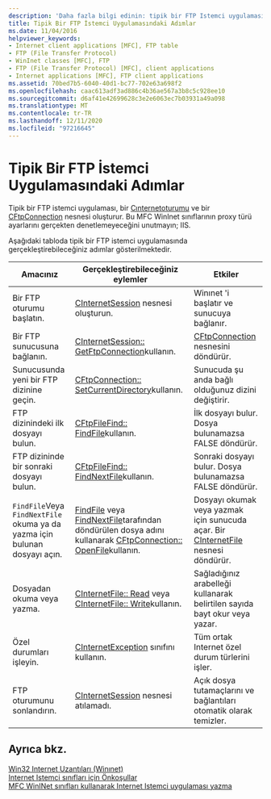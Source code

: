 ```yaml
---
description: 'Daha fazla bilgi edinin: tipik bir FTP Istemci uygulamasındaki adımlar'
title: Tipik Bir FTP İstemci Uygulamasındaki Adımlar
ms.date: 11/04/2016
helpviewer_keywords:
- Internet client applications [MFC], FTP table
- FTP (File Transfer Protocol)
- WinInet classes [MFC], FTP
- FTP (File Transfer Protocol) [MFC], client applications
- Internet applications [MFC], FTP client applications
ms.assetid: 70bed7b5-6040-40d1-bc77-702e63a698f2
ms.openlocfilehash: caac613adf3ad886c4b36ae567a3b8c5c928ee10
ms.sourcegitcommit: d6af41e42699628c3e2e6063ec7b03931a49a098
ms.translationtype: MT
ms.contentlocale: tr-TR
ms.lasthandoff: 12/11/2020
ms.locfileid: "97216645"
---
```

# <a name="steps-in-a-typical-ftp-client-application"></a>Tipik Bir FTP İstemci Uygulamasındaki Adımlar

Tipik bir FTP istemci uygulaması, bir [Cınternetoturumu](../mfc/reference/cinternetsession-class.md) ve bir [CFtpConnection](../mfc/reference/cftpconnection-class.md) nesnesi oluşturur. Bu MFC WinInet sınıflarının proxy türü ayarlarını gerçekten denetlemeyeceğini unutmayın; IIS.

Aşağıdaki tabloda tipik bir FTP istemci uygulamasında gerçekleştirebileceğiniz adımlar gösterilmektedir.

|Amacınız|Gerçekleştirebileceğiniz eylemler|Etkiler|
|---------------|----------------------|-------------|
|Bir FTP oturumu başlatın.|[CInternetSession](../mfc/reference/cinternetsession-class.md) nesnesi oluşturun.|Winınet 'i başlatır ve sunucuya bağlanır.|
|Bir FTP sunucusuna bağlanın.|[CInternetSession:: GetFtpConnection](../mfc/reference/cinternetsession-class.md#getftpconnection)kullanın.|[CFtpConnection](../mfc/reference/cftpconnection-class.md) nesnesini döndürür.|
|Sunucusunda yeni bir FTP dizinine geçin.|[CFtpConnection:: SetCurrentDirectory](../mfc/reference/cftpconnection-class.md#setcurrentdirectory)kullanın.|Sunucuda şu anda bağlı olduğunuz dizini değiştirir.|
|FTP dizinindeki ilk dosyayı bulun.|[CFtpFileFind:: FindFile](../mfc/reference/cftpfilefind-class.md#findfile)kullanın.|İlk dosyayı bulur. Dosya bulunamazsa FALSE döndürür.|
|FTP dizininde bir sonraki dosyayı bulun.|[CFtpFileFind:: FindNextFile](../mfc/reference/cftpfilefind-class.md#findnextfile)kullanın.|Sonraki dosyayı bulur. Dosya bulunamazsa FALSE döndürür.|
|`FindFile`Veya `FindNextFile` okuma ya da yazma için bulunan dosyayı açın.|[FindFile](../mfc/reference/cftpfilefind-class.md#findfile) veya [FindNextFile](../mfc/reference/cftpfilefind-class.md#findnextfile)tarafından döndürülen dosya adını kullanarak [CFtpConnection:: OpenFile](../mfc/reference/cftpconnection-class.md#openfile)kullanın.|Dosyayı okumak veya yazmak için sunucuda açar. Bir [CInternetFile](../mfc/reference/cinternetfile-class.md) nesnesi döndürür.|
|Dosyadan okuma veya yazma.|[CInternetFile:: Read](../mfc/reference/cinternetfile-class.md#read) veya [CInternetFile:: Write](../mfc/reference/cinternetfile-class.md#write)kullanın.|Sağladığınız arabelleği kullanarak belirtilen sayıda bayt okur veya yazar.|
|Özel durumları işleyin.|[CInternetException](../mfc/reference/cinternetexception-class.md) sınıfını kullanın.|Tüm ortak Internet özel durum türlerini işler.|
|FTP oturumunu sonlandırın.|[CInternetSession](../mfc/reference/cinternetsession-class.md) nesnesi atılamadı.|Açık dosya tutamaçlarını ve bağlantıları otomatik olarak temizler.|

## <a name="see-also"></a>Ayrıca bkz.

[Win32 Internet Uzantıları (Winınet)](../mfc/win32-internet-extensions-wininet.md)<br/>
[Internet Istemci sınıfları için Önkoşullar](../mfc/prerequisites-for-internet-client-classes.md)<br/>
[MFC WinINet sınıfları kullanarak Internet Istemci uygulaması yazma](../mfc/writing-an-internet-client-application-using-mfc-wininet-classes.md)
